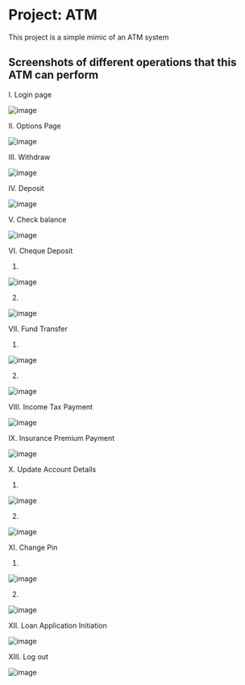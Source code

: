 # Project: ATM

This project is a simple mimic of an ATM system

## Screenshots of different operations that this ATM can perform

I. Login page

![image](https://user-images.githubusercontent.com/104689759/186414701-7cac0905-8c98-4909-b653-10b606ed73ad.png)


II. Options Page

![image](https://user-images.githubusercontent.com/104689759/186415554-693997c1-43e2-449e-ad23-17fd3e9b58ef.png)


III. Withdraw

![image](https://user-images.githubusercontent.com/104689759/186416231-502d936c-56da-4d6b-8f80-618cee0b0d36.png)


IV. Deposit

![image](https://user-images.githubusercontent.com/104689759/186417876-71f6d739-a842-423f-9299-bea17c2084db.png)


V. Check balance

![image](https://user-images.githubusercontent.com/104689759/186416268-d0c98a7f-b433-42df-8425-d02bc7467c0e.png)


VI. Cheque Deposit

  1. 
  
  ![image](https://user-images.githubusercontent.com/104689759/186416395-8d3c74a6-435d-4034-aaba-56ba349a65de.png)
  
  2. 
  
  ![image](https://user-images.githubusercontent.com/104689759/186416422-eb49d383-2888-42ba-a32f-9a5ac04af2fd.png)


VII. Fund Transfer

  1. 
  
  ![image](https://user-images.githubusercontent.com/104689759/186416558-9f99d756-3648-4b5e-8d93-b21bae862020.png)
  
  2. 
  
  ![image](https://user-images.githubusercontent.com/104689759/186416603-4ec34522-882e-4870-8014-ab488651410d.png)


VIII. Income Tax Payment

![image](https://user-images.githubusercontent.com/104689759/186416640-3a9839e4-ad0b-4202-bffc-4442fa0766cd.png)


IX. Insurance Premium Payment

![image](https://user-images.githubusercontent.com/104689759/186416668-662fa2e2-cb69-4ad8-a716-a0cc50dd2873.png)


X. Update Account Details

  1.
  
  ![image](https://user-images.githubusercontent.com/104689759/186416721-6618eaa7-d406-4033-88cc-7b269cfa89dc.png)
  
  2. 
  
  ![image](https://user-images.githubusercontent.com/104689759/186416757-4854dbf3-9ffd-4a62-9afd-e3f6748964eb.png)


XI. Change Pin

  1. 
  
  ![image](https://user-images.githubusercontent.com/104689759/186416877-c7bc3e51-6670-45ed-958b-3a9ef16cd060.png)
  
  2.
  
  ![image](https://user-images.githubusercontent.com/104689759/186416823-9a9b6c1c-f3eb-4bef-82b8-fc55feca2f61.png)


XII. Loan Application Initiation

![image](https://user-images.githubusercontent.com/104689759/186416953-39a5e827-e87a-4aa7-951d-082791404510.png)


XIII. Log out

![image](https://user-images.githubusercontent.com/104689759/186417019-d9b7617a-900d-41eb-bf0b-0bd3e5be716a.png)

